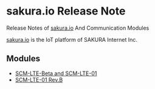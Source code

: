 # sakura.io Release Note
Release Notes of [sakura.io](https://sakura.io/) And Communication Modules

[sakura.io](https://sakura.io/) is the IoT platform of SAKURA Internet Inc.


## Modules

* [SCM-LTE-Beta and SCM-LTE-01](scm-lte-beta/firmware.md)
* [SCM-LTE-01 Rev.B](scm-lte-01-revb/firmware.md)

